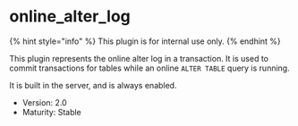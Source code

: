 # online\_alter\_log

{% hint style="info" %}
This plugin is for internal use only.
{% endhint %}

This plugin represents the online alter log in a transaction. It is used to commit transactions for tables while an online `ALTER TABLE` query is running.

It is built in the server, and is always enabled.

* Version: 2.0
* Maturity: Stable

